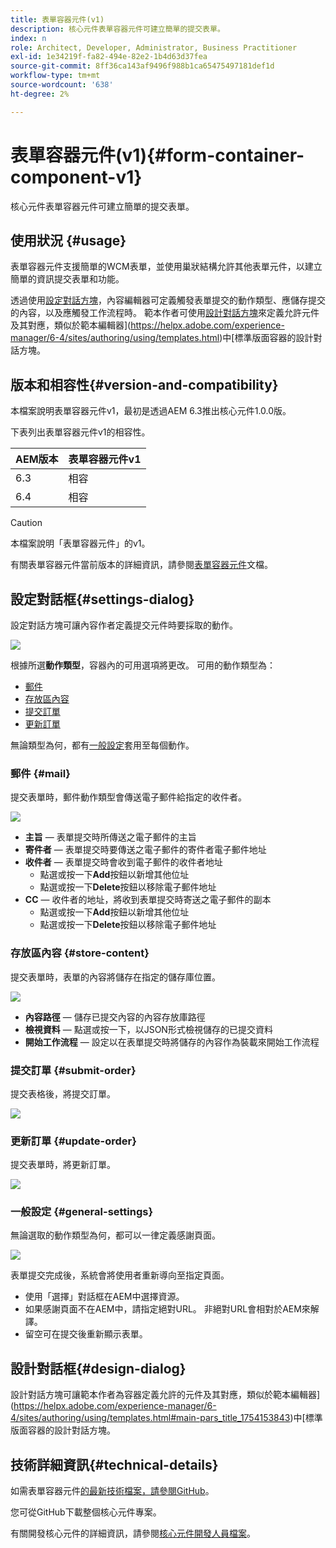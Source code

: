 ```yaml
---
title: 表單容器元件(v1)
description: 核心元件表單容器元件可建立簡單的提交表單。
index: n
role: Architect, Developer, Administrator, Business Practitioner
exl-id: 1e34219f-fa82-494e-82e2-1b4d63d37fea
source-git-commit: 8ff36ca143af9496f988b1ca65475497181def1d
workflow-type: tm+mt
source-wordcount: '638'
ht-degree: 2%

---
```


# 表單容器元件(v1){#form-container-component-v1}

核心元件表單容器元件可建立簡單的提交表單。

## 使用狀況 {#usage}

表單容器元件支援簡單的WCM表單，並使用巢狀結構允許其他表單元件，以建立簡單的資訊提交表單和功能。

透過使用[設定對話方塊](#settings-dialog)，內容編輯器可定義觸發表單提交的動作類型、應儲存提交的內容，以及應觸發工作流程時。 範本作者可使用[設計對話方塊](#design-dialog)來定義允許元件及其對應，類似於範本編輯器](https://helpx.adobe.com/experience-manager/6-4/sites/authoring/using/templates.html)中[標準版面容器的設計對話方塊。

## 版本和相容性{#version-and-compatibility}

本檔案說明表單容器元件v1，最初是透過AEM 6.3推出核心元件1.0.0版。

下表列出表單容器元件v1的相容性。

| AEM版本 | 表單容器元件v1 |
|--- |--- |
| 6.3 | 相容 |
| 6.4 | 相容 |

>[!CAUTION]
>
>本檔案說明「表單容器元件」的v1。
>
>有關表單容器元件當前版本的詳細資訊，請參閱[表單容器元件](/help/components/forms/form-container.md)文檔。

## 設定對話框{#settings-dialog}

設定對話方塊可讓內容作者定義提交元件時要採取的動作。

![](/help/assets/chlimage_1.png)

根據所選&#x200B;**動作類型**，容器內的可用選項將更改。 可用的動作類型為：

* [郵件](#mail)
* [存放區內容](#store-content)
* [提交訂單](#submit-order)
* [更新訂單](#update-order)

無論類型為何，都有[一般設定](#general-settings)套用至每個動作。

### 郵件 {#mail}

提交表單時，郵件動作類型會傳送電子郵件給指定的收件者。

![](/help/assets/chlimage_1-1.png)

* **主旨**  — 表單提交時所傳送之電子郵件的主旨
* **寄件者**  — 表單提交時要傳送之電子郵件的寄件者電子郵件地址
* **收件者**  — 表單提交時會收到電子郵件的收件者地址
   * 點選或按一下&#x200B;**Add**&#x200B;按鈕以新增其他位址
   * 點選或按一下&#x200B;**Delete**&#x200B;按鈕以移除電子郵件地址
* **CC**  — 收件者的地址，將收到表單提交時寄送之電子郵件的副本
   * 點選或按一下&#x200B;**Add**&#x200B;按鈕以新增其他位址
   * 點選或按一下&#x200B;**Delete**&#x200B;按鈕以移除電子郵件地址

### 存放區內容 {#store-content}

提交表單時，表單的內容將儲存在指定的儲存庫位置。

![](/help/assets/chlimage_1-2.png)

* **內容路徑**  — 儲存已提交內容的內容存放庫路徑
* **檢視資料**  — 點選或按一下，以JSON形式檢視儲存的已提交資料
* **開始工作流程**  — 設定以在表單提交時將儲存的內容作為裝載來開始工作流程

### 提交訂單 {#submit-order}

提交表格後，將提交訂單。

![](/help/assets/chlimage_1-3.png)

### 更新訂單 {#update-order}

提交表單時，將更新訂單。

![](/help/assets/chlimage_1-4.png)

### 一般設定 {#general-settings}

無論選取的動作類型為何，都可以一律定義感謝頁面。

![](/help/assets/chlimage_1-5.png)

表單提交完成後，系統會將使用者重新導向至指定頁面。

* 使用「選擇」對話框在AEM中選擇資源。
* 如果感謝頁面不在AEM中，請指定絕對URL。 非絕對URL會相對於AEM來解譯。
* 留空可在提交後重新顯示表單。

## 設計對話框{#design-dialog}

設計對話方塊可讓範本作者為容器定義允許的元件及其對應，類似於範本編輯器](https://helpx.adobe.com/experience-manager/6-4/sites/authoring/using/templates.html#main-pars_title_1754153843)中[標準版面容器的設計對話方塊。

## 技術詳細資訊{#technical-details}

如需表單容器元件[的最新技術檔案，請參閱GitHub](https://github.com/adobe/aem-core-wcm-components/tree/master/content/src/content/jcr_root/apps/core/wcm/components/form/container/v1/container)。

您可從GitHub下載整個核心元件專案。

有關開發核心元件的詳細資訊，請參閱[核心元件開發人員檔案](/help/developing/overview.md)。
